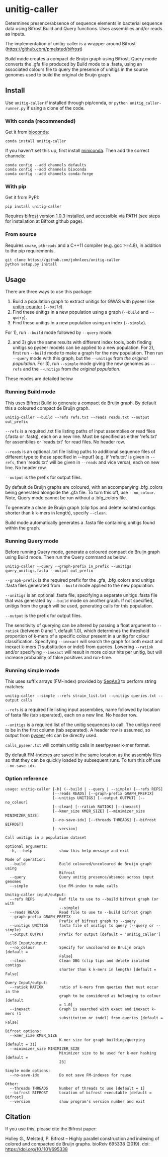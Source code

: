# unitig-caller

Determines presence/absence of sequence elements in bacterial sequence
data using Bifrost Build and Query functions. Uses assemblies and/or reads as inputs.

The implementation of unitig-caller is a wrapper around Bifrost (https://github.com/pmelsted/bifrost)

Build mode creates a compact de Bruijn graph using Bifrost. Query mode converts the .gfa
file produced by Build mode to a .fasta, using an associated colours file to query
the presence of unitigs in the source genomes used to build the original de Bruijn graph.

## Install

Use `unitig-caller` if installed through pip/conda, or
`python unitig_caller-runner.py` if using a clone of the code.

### With conda (recommended)
Get it from [bioconda](http://bioconda.github.io/):
```
conda install unitig-caller
```

If you haven't set this up, first install
[miniconda](https://docs.conda.io/en/latest/miniconda.html). Then
add the correct channels:
```
conda config --add channels defaults
conda config --add channels bioconda
conda config --add channels conda-forge
```

### With pip
Get it from PyPI:
```
pip install unitig-caller
```

Requires [bifrost](https://github.com/pmelsted/bifrost) version 1.0.3 installed, and accessible
via PATH (see steps for installation at Bifrost github page).

### From source
Requires `cmake`, `pthreads` and a C++11 compiler (e.g. gcc >=4.8), in addition
to the pip requirements.
```
git clone https://github.com/johnlees/unitig-caller
python setup.py install
```

## Usage

There are three ways to use this package:
1. Build a population graph to extract unitigs for GWAS with pyseer like [unitig-counter](https://github.com/johnlees/unitig-counter) (`--build`).
2. Find these unitigs in a new population using a graph (`--build` and `--query`).
3. Find these unitigs in a new population using an index (`--simple`).

For 1), run `--build` mode followed by `--query` mode.

2) and 3) give the same results with different index tools, both finding unitigs so pyseer models can be applied to a new population. 
For 2), first run `--build` mode to make a graph for the
new population. Then run `--query` mode with this graph, but the `--unitigs` from *the original population*.
For 3), run `--simple` mode giving the new genomes as `--refs` and the `--unitigs` from *the original population*. 

These modes are detailed below

### Running Build mode
This uses Bifrost Build to generate a compact de Bruijn graph. By default this a
coloured compact de Bruijn graph.
```
unitig-caller --build --refs refs.txt --reads reads.txt --output out_prefix
```

`--refs` is a required .txt file listing paths of input assemblies or read files
(.fasta or .fastq), each on a new line. Must be specified as either 'refs.txt' for assemblies
or 'reads.txt' for read files. No header row.

`--reads` is an optional .txt file listing paths to additional sequence files of different type
to those specified in --input1 (e.g. if 'refs.txt' is given in `--refs`, then 'reads.txt' will
be given in `--reads` and vice versa), each on new line. No header row.

`--output` is the prefix for output files.

By default de Bruijn graphs are coloured, with an accompanying .bfg_colors being
generated alongside the .gfa file. To turn this off, use `--no_colour`. Note, Query mode
cannot be run without a .bfg_colors file.

To generate a clean de Bruijn graph (clip tips and delete isolated contigs shorter
than k k-mers in length), specify `--clean`.

Build mode automatically generates a .fasta file containing unitigs found within the graph.

### Running Query mode
Before running Query mode, generate a coloured compact de Bruijn graph using Build mode.
Then run the Query command as below.
```
unitig-caller --query --graph-prefix in_prefix --unitigs query_unitigs.fasta --output out_prefix
```

`--graph-prefix` is the required prefix for the .gfa, .bfg_colors and unitigs .fasta files generated from 
`--build` mode applied to the new population.

`--unitigs` is an optional .fasta file, specifying a separate unitigs .fasta file that was 
generated by `--build` mode on another graph. If not specified, unitigs from the graph will be used,
generating calls for this population.

`--output` is the prefix for output files.

The sensitivity of querying can be altered by passing a float argument to `--ratiok`
(between 0 and 1, default 1.0), which determines the threshold proportion of k-mers of a
specific colour present in a unitig for colour classification. Specifying `--inexact` will
search the graph for both exact and inexact k-mers (1 substitution or indel) from queries.
Lowering `--ratiok` and/or specifying `--inexact` will result in more colour hits per unitig,
but will increase probability of false positives and run-time.

### Running simple mode
This uses suffix arrays (FM-index) provided by [SeqAn3](https://www.seqan.de/) to perform
string matches:
```
unitig-caller --simple --refs strain_list.txt --unitigs queries.txt --output calls
```

`--refs` is a required file listing input assemblies, name followed by location
of fasta file (tab separated), each on a new line. No header row.

`--unitigs` is a required list of the unitig sequences to call. The unitigs need
to be in the first column (tab separated). A header row is assumed, so
output from [pyseer](https://github.com/mgalardini/pyseer) etc can be directly used.

`calls_pyseer.txt` will contain unitig calls in seer/pyseer k-mer format.

By default FM-indexes are saved in the same location as the assembly files so that they can
be quickly loaded by subsequent runs. To turn this off use `--no-save-idx`.

### Option reference
```
usage: unitig-caller [-h] (--build | --query | --simple) [--refs REFS]
                     [--reads READS] [--graph-prefix GRAPH_PREFIX]
                     [--unitigs UNITIGS] [--output OUTPUT] [--no_colour]
                     [--clean] [--ratiok RATIOK] [--inexact]
                     [--kmer_size KMER_SIZE] [--minimizer_size MINIMIZER_SIZE]
                     [--no-save-idx] [--threads THREADS] [--bifrost BIFROST]
                     [--version]

Call unitigs in a population dataset

optional arguments:
  -h, --help            show this help message and exit

Mode of operation:
  --build               Build coloured/uncoloured de Bruijn graph using
                        Bifrost
  --query               Query unitig presence/absence across input genomes
  --simple              Use FM-index to make calls

Unitig-caller input/output:
  --refs REFS           Ref file to use to --build bifrost graph (or with
                        --simple)
  --reads READS         Read file to use to --build bifrost graph
  --graph-prefix GRAPH_PREFIX
                        Prefix of bifrost graph to --query
  --unitigs UNITIGS     fasta file of unitigs to query (--query or --simple)
  --output OUTPUT       Prefix for output [default = 'unitig_caller']

Build Input/output:
  --no_colour           Specify for uncoloured de Bruijn Graph [default =
                        False]
  --clean               Clean DBG (clip tips and delete isolated contigs
                        shorter than k k-mers in length) [default = False]

Query Input/output:
  --ratiok RATIOK       ratio of k-mers from queries that must occur in the
                        graph to be considered as belonging to colour [default
                        = 1.0]
  --inexact             Graph is searched with exact and inexact k-mers (1
                        substitution or indel) from queries [default = False]

Bifrost options:
  --kmer_size KMER_SIZE
                        K-mer size for graph building/querying [default = 31]
  --minimizer_size MINIMIZER_SIZE
                        Minimizer size to be used for k-mer hashing [default =
                        23]

Simple mode options:
  --no-save-idx         Do not save FM-indexes for reuse

Other:
  --threads THREADS     Number of threads to use [default = 1]
  --bifrost BIFROST     Location of bifrost executable [default = Bifrost]
  --version             show program's version number and exit
```

## Citation

If you use this, please cite the Bifrost paper:

Holley G., Melsted, P. Bifrost – Highly parallel construction and indexing of colored and compacted de Bruijn graphs.
bioRxiv 695338 (2019). doi: https://doi.org/10.1101/695338
